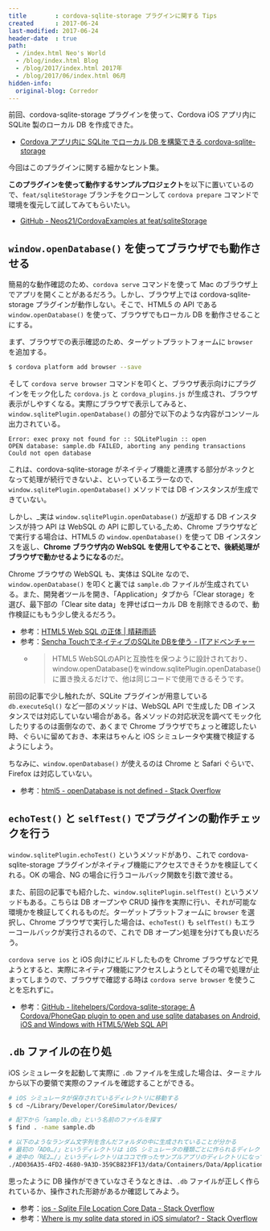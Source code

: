 ```yaml
---
title        : cordova-sqlite-storage プラグインに関する Tips
created      : 2017-06-24
last-modified: 2017-06-24
header-date  : true
path:
  - /index.html Neo's World
  - /blog/index.html Blog
  - /blog/2017/index.html 2017年
  - /blog/2017/06/index.html 06月
hidden-info:
  original-blog: Corredor
---
```


前回、cordova-sqlite-storage プラグインを使って、Cordova iOS アプリ内に SQLite 製のローカル DB を作成できた。

- [Cordova アプリ内に SQLite でローカル DB を構築できる cordova-sqlite-storage](/blog/2017/06/23-01.html)

今回はこのプラグインに関する細かなヒント集。

**このプラグインを使って動作するサンプルプロジェクト**を以下に置いているので、`feat/sqliteStorage` ブランチをクローンして `cordova prepare` コマンドで環境を復元して試してみてもらいたい。

- [GitHub - Neos21/CordovaExamples at feat/sqliteStorage](https://github.com/Neos21/example-cordova/tree/feat/sqliteStorage)

## `window.openDatabase()` を使ってブラウザでも動作させる

簡易的な動作確認のため、`cordova serve` コマンドを使って Mac のブラウザ上でアプリを開くことがあるだろう。しかし、ブラウザ上では cordova-sqlite-storage プラグインが動作しない。そこで、HTML5 の API である `window.openDatabase()` を使って、ブラウザでもローカル DB を動作させることにする。

まず、ブラウザでの表示確認のため、ターゲットプラットフォームに `browser` を追加する。

```bash
$ cordova platform add browser --save
```

そして `cordova serve browser` コマンドを叩くと、ブラウザ表示向けにプラグインをモック化した `cordova.js` と `cordova_plugins.js` が生成され、ブラウザ表示がしやすくなる。実際にブラウザで表示してみると、`window.sqlitePlugin.openDatabase()` の部分で以下のような内容がコンソール出力されている。

```
Error: exec proxy not found for :: SQLitePlugin :: open
OPEN database: sample.db FAILED, aborting any pending transactions
Could not open database
```

これは、cordova-sqlite-storage がネイティブ機能と連携する部分がネックとなって処理が続行できないよ、といっているエラーなので、`window.sqlitePlugin.openDatabase()` メソッドでは DB インスタンスが生成できていない。

しかし、_実は `window.sqlitePlugin.openDatabase()` が返却する DB インスタンスが持つ API は WebSQL の API に即している_ため、Chrome ブラウザなどで実行する場合は、HTML5 の `window.openDatabase()` を使って DB インスタンスを返し、**Chrome ブラウザ内の WebSQL を使用してやることで、後続処理がブラウザで動かせるようになる**のだ。

Chrome ブラウザの WebSQL も、実体は SQLite なので、`window.openDatabase()` を叩くと裏では `sample.db` ファイルが生成されている。また、開発者ツールを開き、「Application」タブから「Clear storage」を選び、最下部の「Clear site data」を押せばローカル DB を削除できるので、動作検証にももう少し使えるだろう。

- 参考：[HTML5 Web SQL の正体 | 晴耕雨読](http://shigematsu.org/?p=310)
- 参考：[Sencha TouchでネイティブのSQLite DBを使う - ITアドベンチャー](http://shimotori.github.io/blog-it/2013/10/28/1-use-native-sqlite-db-in-sencha-touch/)
  - > HTML5 WebSQLのAPIと互換性を保つように設計されており、window.openDatabase()をwindow.sqlitePlugin.openDatabase()に置き換えるだけで、他は同じコードで使用できるそうです。

前回の記事で少し触れたが、SQLite プラグインが用意している `db.executeSql()` など一部のメソッドは、WebSQL API で生成した DB インスタンスでは対応していない場合がある。各メソッドの対応状況を調べてモック化したりするのは面倒なので、あくまで Chrome ブラウザでちょっと確認したい時、ぐらいに留めておき、本来はちゃんと iOS シミュレータや実機で検証するようにしよう。

ちなみに、`window.openDatabase()` が使えるのは Chrome と Safari ぐらいで、Firefox は対応していない。

- 参考：[html5 - openDatabase is not defined - Stack Overflow](https://stackoverflow.com/questions/5571403/opendatabase-is-not-defined)

## `echoTest()` と `selfTest()` でプラグインの動作チェックを行う

`window.sqlitePlugin.echoTest()` というメソッドがあり、これで cordova-sqlite-storage プラグインがネイティブ機能にアクセスできそうかを検証してくれる。OK の場合、NG の場合に行うコールバック関数を引数で渡せる。

また、前回の記事でも紹介した、`window.sqlitePlugin.selfTest()` というメソッドもある。こちらは DB オープンや CRUD 操作を実際に行い、それが可能な環境かを検証してくれるものだ。ターゲットプラットフォームに `browser` を選択し、Chrome ブラウザで実行した場合は、`echoTest()` も `selfTest()` もエラーコールバックが実行されるので、これで DB オープン処理を分けても良いだろう。

`cordova serve ios` と iOS 向けにビルドしたものを Chrome ブラウザなどで見ようとすると、実際にネイティブ機能にアクセスしようとしてその場で処理が止まってしまうので、ブラウザで確認する時は `cordova serve browser` を使うことを忘れずに。

- 参考：[GitHub - litehelpers/Cordova-sqlite-storage: A Cordova/PhoneGap plugin to open and use sqlite databases on Android, iOS and Windows with HTML5/Web SQL API](https://github.com/litehelpers/Cordova-sqlite-storage#usage)

## `.db` ファイルの在り処

iOS シミュレータを起動して実際に `.db` ファイルを生成した場合は、ターミナルから以下の要領で実際のファイルを確認することができる。

```bash
# iOS シミュレータが保存されているディレクトリに移動する
$ cd ~/Library/Developer/CoreSimulator/Devices/

# 配下から「sample.db」という名前のファイルを探す
$ find . -name sample.db

# 以下のようなランダム文字列を含んだフォルダの中に生成されていることが分かる
# 最初の「AD0…/」というディレクトリは iOS シミュレータの種類ごとに作られるディレクトリ
# 途中の「RE2…/」というディレクトリはココで作ったサンプルアプリのディレクトリになっている
./AD036A35-4FD2-4680-9A3D-359CB823FF13/data/Containers/Data/Application/RE2E1C48-D94E-4658-B2E7-EF7A5CC69D3B/Library/LocalDatabase/sample.db
```

思ったように DB 操作ができていなさそうなときは、`.db` ファイルが正しく作られているか、操作された形跡があるか確認してみよう。

- 参考：[ios - Sqlite File Location Core Data - Stack Overflow](http://stackoverflow.com/questions/24133022/sqlite-file-location-core-data/24153116#24153116)
- 参考：[Where is my sqlite data stored in iOS simulator? - Stack Overflow](http://stackoverflow.com/questions/39241339/where-is-my-sqlite-data-stored-in-ios-simulator)
